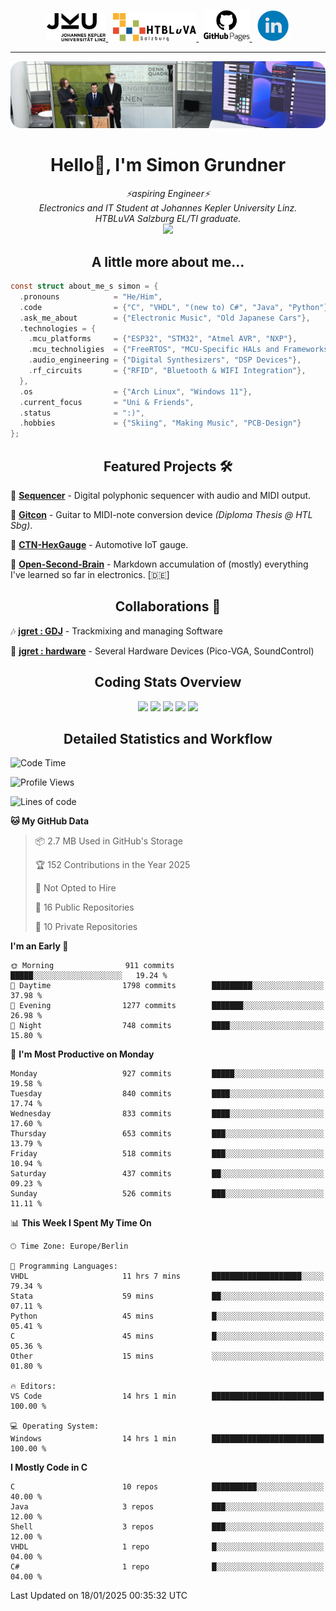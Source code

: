 <p align="center">
  <a href="https://www.jku.at/">
    <picture>
      <source media="(prefers-color-scheme: dark)" srcset="/images/jku_logo_weiss.png" height="45"/>
      <img alt="JKU Linz" src="/images/jku_logo_schwarz.png" height="45"/>
    </picture>
  </a> &nbsp;
   
  <a href="http://www.htl-salzburg.ac.at/startseite.html">
    <picture>
      <source media="(prefers-color-scheme: dark)" srcset="/images/htlbla_logo_weiss.png" height="45"/>
      <img alt="HTBLuVA Salzburg" src="/images/htlbla_logo_schwarz.png" height="45"/>
    </picture>
  </a> &nbsp;
   
  <a href="https://s-grundner.github.io/">
    <picture>
      <source media="(prefers-color-scheme: dark)" srcset="/images/pages_weiss.png" height="50"/>
      <img alt="Pages" src="/images/pages.png" height="50"/>
    </picture>
  </a> &nbsp;
  
  <a href="https://www.linkedin.com/in/simon-grundner/">
    <img alt="LinkedIn" src="/images/LinkedIn.png" height="50"/>
  </a>
</p>

---

<img alt="Banner" src="/images/banner.png" align="canter"/>

<h1 align="center">Hello👋, I'm Simon Grundner</h1>

<p align="center">
  <em>
   ⚡aspiring Engineer⚡<br>
    Electronics and IT Student at Johannes Kepler University Linz. <br>
    HTBLuVA Salzburg EL/TI graduate.
    </a><br><img src="https://media.giphy.com/media/WUlplcMpOCEmTGBtBW/giphy.gif" width="40">
  </em><br>
</p>
 
<h2 align="center"> A little more about me...</h2>
  
```c
const struct about_me_s simon = {
  .pronouns            = "He/Him",
  .code                = {"C", "VHDL", "(new to) C#", "Java", "Python"},
  .ask_me_about        = {"Electronic Music", "Old Japanese Cars"},
  .technologies = { 
    .mcu_platforms     = {"ESP32", "STM32", "Atmel AVR", "NXP"},
    .mcu_technoligies  = {"FreeRTOS", "MCU-Specific HALs and Frameworks"},
    .audio_engineering = {"Digital Synthesizers", "DSP Devices"},
    .rf_circuits       = {"RFID", "Bluetooth & WIFI Integration"},
  },
  .os                  = {"Arch Linux", "Windows 11"},
  .current_focus       = "Uni & Friends",
  .status              = ":)",
  .hobbies             = {"Skiing", "Making Music", "PCB-Design"}
};
 ```
<h2 align="center">Featured Projects 🛠</h2>

🎹 [**Sequencer**](https://github.com/s-grundner/HWEP-Sequencer) - Digital polyphonic sequencer with audio and MIDI output. <br/>

🎸 [**Gitcon**](https://github.com/s-grundner/MTAP-MIDI-Guitar-Converter) - Guitar to MIDI-note conversion device _(Diploma Thesis @ HTL Sbg)_. <br/>

🚗 [**CTN-HexGauge**](https://github.com/s-grundner/CTN-HexGauge) - Automotive IoT gauge. <br/>

🧠 [**Open-Second-Brain**](https://github.com/s-grundner/Elektronik) - Markdown accumulation of (mostly) everything I've learned so far in electronics. [🇩🇪] <br/>

<h2 align="center">Collaborations 🤝</h2>

🎶 [**jgret : GDJ**](https://github.com/jgret/GDJ) - Trackmixing and managing Software 

🔌 [**jgret : hardware**](https://github.com/jgret/hardware) - Several Hardware Devices (Pico-VGA, SoundControl)

<h2 align="center"> Coding Stats Overview </h2>

<div align ="center"> 

![](http://github-profile-summary-cards.vercel.app/api/cards/profile-details?username=s-grundner&theme=aura_dark)
![](http://github-profile-summary-cards.vercel.app/api/cards/most-commit-language?username=s-grundner&theme=aura_dark)
![](http://github-profile-summary-cards.vercel.app/api/cards/repos-per-language?username=s-grundner&theme=aura_dark)
![](http://github-profile-summary-cards.vercel.app/api/cards/stats?username=s-grundner&theme=aura_dark)
![](http://github-profile-summary-cards.vercel.app/api/cards/productive-time?username=s-grundner&theme=aura_dark&utcOffset=8)

</div>

<h2 align="center"> Detailed Statistics and Workflow </h2>

<!--START_SECTION:waka-->
![Code Time](http://img.shields.io/badge/Code%20Time-559%20hrs%2021%20mins-blue)

![Profile Views](http://img.shields.io/badge/Profile%20Views-0-blue)

![Lines of code](https://img.shields.io/badge/From%20Hello%20World%20I%27ve%20Written-25.4%20million%20lines%20of%20code-blue)

**🐱 My GitHub Data** 

> 📦 2.7 MB Used in GitHub's Storage 
 > 
> 🏆 152 Contributions in the Year 2025
 > 
> 🚫 Not Opted to Hire
 > 
> 📜 16 Public Repositories 
 > 
> 🔑 10 Private Repositories 
 > 
**I'm an Early 🐤** 

```text
🌞 Morning                911 commits         █████░░░░░░░░░░░░░░░░░░░░   19.24 % 
🌆 Daytime                1798 commits        █████████░░░░░░░░░░░░░░░░   37.98 % 
🌃 Evening                1277 commits        ███████░░░░░░░░░░░░░░░░░░   26.98 % 
🌙 Night                  748 commits         ████░░░░░░░░░░░░░░░░░░░░░   15.80 % 
```
📅 **I'm Most Productive on Monday** 

```text
Monday                   927 commits         █████░░░░░░░░░░░░░░░░░░░░   19.58 % 
Tuesday                  840 commits         ████░░░░░░░░░░░░░░░░░░░░░   17.74 % 
Wednesday                833 commits         ████░░░░░░░░░░░░░░░░░░░░░   17.60 % 
Thursday                 653 commits         ███░░░░░░░░░░░░░░░░░░░░░░   13.79 % 
Friday                   518 commits         ███░░░░░░░░░░░░░░░░░░░░░░   10.94 % 
Saturday                 437 commits         ██░░░░░░░░░░░░░░░░░░░░░░░   09.23 % 
Sunday                   526 commits         ███░░░░░░░░░░░░░░░░░░░░░░   11.11 % 
```


📊 **This Week I Spent My Time On** 

```text
🕑︎ Time Zone: Europe/Berlin

💬 Programming Languages: 
VHDL                     11 hrs 7 mins       ████████████████████░░░░░   79.34 % 
Stata                    59 mins             ██░░░░░░░░░░░░░░░░░░░░░░░   07.11 % 
Python                   45 mins             █░░░░░░░░░░░░░░░░░░░░░░░░   05.41 % 
C                        45 mins             █░░░░░░░░░░░░░░░░░░░░░░░░   05.36 % 
Other                    15 mins             ░░░░░░░░░░░░░░░░░░░░░░░░░   01.80 % 

🔥 Editors: 
VS Code                  14 hrs 1 min        █████████████████████████   100.00 % 

💻 Operating System: 
Windows                  14 hrs 1 min        █████████████████████████   100.00 % 
```

**I Mostly Code in C** 

```text
C                        10 repos            ██████████░░░░░░░░░░░░░░░   40.00 % 
Java                     3 repos             ███░░░░░░░░░░░░░░░░░░░░░░   12.00 % 
Shell                    3 repos             ███░░░░░░░░░░░░░░░░░░░░░░   12.00 % 
VHDL                     1 repo              █░░░░░░░░░░░░░░░░░░░░░░░░   04.00 % 
C#                       1 repo              █░░░░░░░░░░░░░░░░░░░░░░░░   04.00 % 
```




 Last Updated on 18/01/2025 00:35:32 UTC
<!--END_SECTION:waka-->

